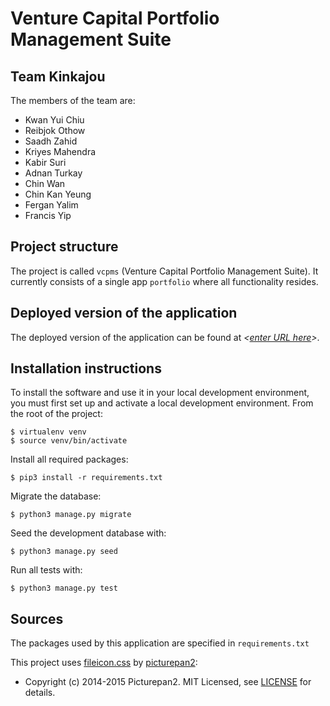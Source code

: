 # Venture Capital Portfolio Management Suite
## Team Kinkajou
The members of the team are:
- Kwan Yui Chiu
- Reibjok Othow
- Saadh Zahid
- Kriyes Mahendra
- Kabir Suri
- Adnan Turkay
- Chin Wan
- Chin Kan Yeung
- Fergan Yalim
- Francis Yip

## Project structure
The project is called `vcpms` (Venture Capital Portfolio Management Suite).  It currently consists of a single app `portfolio` where all functionality resides.

## Deployed version of the application
The deployed version of the application can be found at *<[enter URL here](URL)>*.

## Installation instructions
To install the software and use it in your local development environment, you must first set up and activate a local development environment.  From the root of the project:

```
$ virtualenv venv
$ source venv/bin/activate
```

Install all required packages:

```
$ pip3 install -r requirements.txt
```

Migrate the database:

```
$ python3 manage.py migrate
```

Seed the development database with:

```
$ python3 manage.py seed
```

Run all tests with:
```
$ python3 manage.py test
```


## Sources
The packages used by this application are specified in `requirements.txt`

This project uses [fileicon.css](https://github.com/picturepan2/fileicon.css) by [picturepan2](https://github.com/picturepan2):
 - Copyright (c) 2014-2015 Picturepan2. MIT Licensed, see [LICENSE](https://github.com/AdnanTurkay/team-kinkajou/blob/main/portfolio/static/css/LICENSE) for details.
